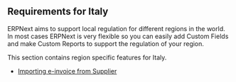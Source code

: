 ## Requirements for Italy

ERPNext aims to support local regulation for different regions in the world. In most cases ERPNext is very flexible so you can easily add Custom Fields and make Custom Reports to support the regulation of your region.

This section contains region specific features for Italy.

*   [Importing e-invoice from Supplier](https://docs.erpnext.com/docs/v13/user/manual/en/regional/italy/import-e-invoice)